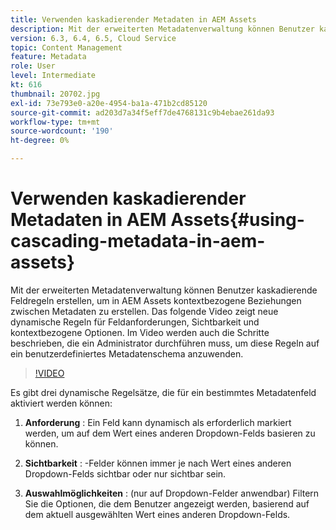 ```yaml
---
title: Verwenden kaskadierender Metadaten in AEM Assets
description: Mit der erweiterten Metadatenverwaltung können Benutzer kaskadierende Feldregeln erstellen, um in AEM Assets kontextbezogene Beziehungen zwischen Metadaten zu erstellen. Das folgende Video zeigt neue dynamische Regeln für Feldanforderungen, Sichtbarkeit und kontextbezogene Optionen. Im Video werden auch die Schritte beschrieben, die ein Administrator durchführen muss, um diese Regeln auf ein benutzerdefiniertes Metadatenschema anzuwenden.
version: 6.3, 6.4, 6.5, Cloud Service
topic: Content Management
feature: Metadata
role: User
level: Intermediate
kt: 616
thumbnail: 20702.jpg
exl-id: 73e793e0-a20e-4954-ba1a-471b2cd85120
source-git-commit: ad203d7a34f5eff7de4768131c9b4ebae261da93
workflow-type: tm+mt
source-wordcount: '190'
ht-degree: 0%

---
```


# Verwenden kaskadierender Metadaten in AEM Assets{#using-cascading-metadata-in-aem-assets}

Mit der erweiterten Metadatenverwaltung können Benutzer kaskadierende Feldregeln erstellen, um in AEM Assets kontextbezogene Beziehungen zwischen Metadaten zu erstellen. Das folgende Video zeigt neue dynamische Regeln für Feldanforderungen, Sichtbarkeit und kontextbezogene Optionen. Im Video werden auch die Schritte beschrieben, die ein Administrator durchführen muss, um diese Regeln auf ein benutzerdefiniertes Metadatenschema anzuwenden.

>[!VIDEO](https://video.tv.adobe.com/v/20702/?quality=12&learn=on)

Es gibt drei dynamische Regelsätze, die für ein bestimmtes Metadatenfeld aktiviert werden können:

1. **Anforderung** : Ein Feld kann dynamisch als erforderlich markiert werden, um auf dem Wert eines anderen Dropdown-Felds basieren zu können.

2. **Sichtbarkeit** : -Felder können immer je nach Wert eines anderen Dropdown-Felds sichtbar oder nur sichtbar sein.

3. **Auswahlmöglichkeiten** : (nur auf Dropdown-Felder anwendbar) Filtern Sie die Optionen, die dem Benutzer angezeigt werden, basierend auf dem aktuell ausgewählten Wert eines anderen Dropdown-Felds.
